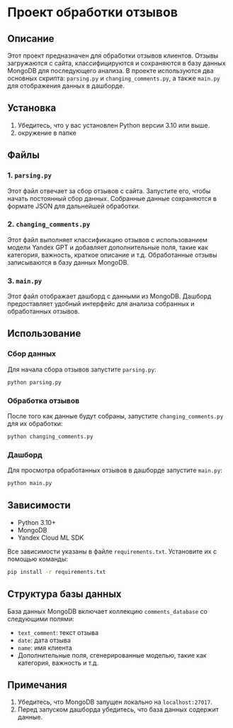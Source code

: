 # Проект обработки отзывов

## Описание
Этот проект предназначен для обработки отзывов клиентов. Отзывы загружаются с сайта, классифицируются и сохраняются в базу данных MongoDB для последующего анализа. В проекте используются два основных скрипта: `parsing.py` и `changing_comments.py`, а также `main.py` для отображения данных в дашборде.

## Установка
1. Убедитесь, что у вас установлен Python версии 3.10 или выше.
2. окружение в папке

## Файлы

### 1. `parsing.py`
Этот файл отвечает за сбор отзывов с сайта. Запустите его, чтобы начать постоянный сбор данных. Собранные данные сохраняются в формате JSON для дальнейшей обработки.

### 2. `changing_comments.py`
Этот файл выполняет классификацию отзывов с использованием модели Yandex GPT и добавляет дополнительные поля, такие как категория, важность, краткое описание и т.д. Обработанные отзывы записываются в базу данных MongoDB.

### 3. `main.py`
Этот файл отображает дашборд с данными из MongoDB. Дашборд предоставляет удобный интерфейс для анализа собранных и обработанных отзывов.

## Использование

### Сбор данных
Для начала сбора отзывов запустите `parsing.py`:
```bash
python parsing.py
```

### Обработка отзывов
После того как данные будут собраны, запустите `changing_comments.py` для их обработки:
```bash
python changing_comments.py
```

### Дашборд
Для просмотра обработанных отзывов в дашборде запустите `main.py`:
```bash
python main.py
```

## Зависимости
- Python 3.10+
- MongoDB
- Yandex Cloud ML SDK

Все зависимости указаны в файле `requirements.txt`. Установите их с помощью команды:
```bash
pip install -r requirements.txt
```

## Структура базы данных
База данных MongoDB включает коллекцию `comments_database` со следующими полями:
- `text_comment`: текст отзыва
- `date`: дата отзыва
- `name`: имя клиента
- Дополнительные поля, сгенерированные моделью, такие как категория, важность и т.д.

## Примечания
1. Убедитесь, что MongoDB запущен локально на `localhost:27017`.
2. Перед запуском дашборда убедитесь, что база данных содержит данные.

